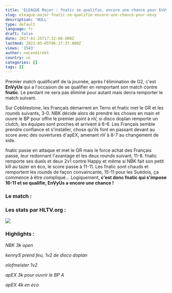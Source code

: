 ```yaml
---
title: 'ELEAGUE Major : fnatic se qualifie, encore une chance pour EnVy'
slug: eleague-major-fnatic-se-qualifie-encore-une-chance-pour-envy
description: 'NULL'
type: default
language: fr
draft: false
date: 2017-01-25T17:32:00.000Z
lastmod: 2022-05-05T06:17:37.000Z
views: '1543'
author: neLendirekt
country: us
categories: []
tags: []
---
```

Premier match qualificatif de la journée, après l'élimination de G2, c'est **EnVyUs** qui a l'occasion de se qualifier en remportant son match contre **fnatic**. Le perdant ne sera pas éliminé pour autant mais devra remporter le match suivant.

Sur Cobblestone, les Français démarrent en Terro et fnatic met le GR et les rounds suivants, 3-0\. NBK décide alors de prendre les choses en main et ouvre le BP pour offre le premier point à nV, si disco doplan remporte un clutch, les équipes sont proches et arrivent à 6-6\. Les Français semble prendre confiance et s'installer, chose qu'ils font en passant devant au score avec des ouvertures d'apEX, amenant nV à 8-7 au changement de side.

fnatic passe en attaque et met le GR mais le force achat des Français passe, leur redonnant l'avantage et les deux rounds suivant, 11-8\. fnatic remporte ses duels et deux 2v1 contre Happy et même si NBK fait son petit kill au tazer en éco, le score passe à 11-11\. Les fnatic sont chauds et remportent les rounds de façon convaincante, 15-11 pour les Suédois, ça commence à être compliqué... Logiquement, **c'est donc fnatic qui s'impose 16-11 et se qualifie, EnVyUs a encore une chance !**

### Le match :

### Les stats par HLTV.org : 

_![](/storage/images/5888e1ff7d072fb72de29b0f90654e37a4bd74959bf7cpng.png)_  

### Highlights :

_NBK 3k open_  

_kennyS prend feu, 1v2 de disco doplan_  

_olofmeister 1v2_  

_apEX 3k pour ouvrir le BP A_  

_apEX 4k en éco_  
